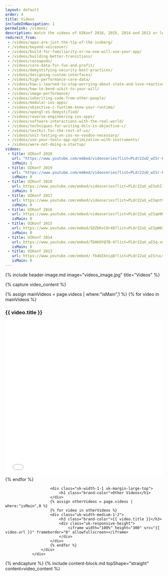 ```yaml
---
layout: default
order: 4
title: Videos
includeInNavigation: 1
permalink: /videos/
description: Watch the videos of UIKonf 2016, 2015, 2014 and 2013 or learn more about Berlin's independent iOS developer conference.
redirect_from:
 - /videos/apps-are-just-the-tip-of-the-iceberg/
 - /videos/beyond-voiceover/
 - /videos/build-for-familiarity-or-no-one-will-use-your-app/
 - /videos/building-better-transitions/
 - /videos/cocoapods/
 - /videos/core-data-for-fun-and-profit/
 - /videos/demystifying-security-best-practices/
 - /videos/designing-custom-interfaces/
 - /videos/high-performance-core-data/
 - /videos/how-i-learned-to-stop-worrying-about-state-and-love-reactivecocoa/
 - /videos/how-to-bend-uikit-to-your-will/
 - /videos/image-performance/
 - /videos/inheriting-code-from-other-people/
 - /videos/modular-ios-apps/
 - /videos/objective-c-funtime-know-your-runtime/
 - /videos/opengl-es-demystified/
 - /videos/reverse-engineering-ios-apps/
 - /videos/software-interactions-with-the-real-world/
 - /videos/techniques-for-writing-dsls-in-objective-c/
 - /videos/textkit-for-the-rest-of-us/
 - /videos/unit-testing-on-ios-no-voodoo-necessary/
 - /videos/use-your-tools-app-optimization-with-instruments/
 - /videos/were-not-doing-a-startup/
videos:
 - title: UIKonf 2020
   url: "https://www.youtube.com/embed/videoseries?list=PLdr22uU_wISr-FYeKblv3LMe_kHFzRFBw"
   isMain: 1
 - title: UIKonf 2019
   url: "https://www.youtube.com/embed/videoseries?list=PLdr22uU_wISr-FYeKblv3LMe_kHFzRFBw"
   isMain: 0
 - title: UIKonf 2018
   url: https://www.youtube.com/embed/videoseries?list=PLdr22uU_wISohI7PIhzq0gotGfKZl1lGo
   isMain: 0
 - title: UIKonf 2017
   url: https://www.youtube.com/embed/videoseries?list=PLdr22uU_wISqntV4tQmx9H6sj9gMtj7nG
   isMain: 0
 - title: UIKonf 2016
   url: https://www.youtube.com/embed/videoseries?list=PLdr22uU_wISqm9QbnczWxXs9qyuWpSU4k
   isMain: 0
 - title: UIKonf 2015
   url: https://www.youtube.com/embed/SDZkKvC8r40?list=PLdr22uU_wISpW6XI1J0S7Lp-X8Km-HaQW
   isMain: 0
 - title: UIKonf 2014
   url: https://www.youtube.com/embed/TDAKOYQ7B-4?list=PLdr22uU_wISq-xmSdu1QQ4OJxr68qnJ54
   isMain: 0
 - title: UIKonf 2013
   url: https://www.youtube.com/embed/-fb4bIkniq8?list=PLdr22uU_wISruLvW5HhcbwbtkZ5w6hguY
   isMain: 0
---
```


{% include header-image.md image="videos_image.jpg" title="Videos" %}

{% capture video_content %}
	<div class="uk-width-medium-8-10">
					<div class="videos-section uk-grid uk-margin-large-top">
						{% assign mainVideos = page.videos | where:"isMain",1 %}
						{% for video in mainVideos %}
  	      				<div class="uk-width-1-1 uk-text-center">
							<h3 class="brand-color">{{ video.title }}</h3>
  	      					<div class="uk-responsive-height">
                				<iframe width="100%" height="500" src="{{ video.url }}" frameborder="0" allowfullscreen></iframe>
  	      					</div>
			      		</div>
						{% endfor %}

			      		<div class="uk-width-1-1 uk-margin-large-top">
		        			<h1 class="brand-color">Other Videos</h1>
		      			</div>
						{% assign otherVideos = page.videos | where:"isMain",0 %}
						{% for video in otherVideos %}
						<div class="uk-width-medium-1-2">
  	      					<h3 class="brand-color">{{ video.title }}</h3>
  	      					<div class="uk-responsive-height">
  	      						<iframe width="100%" height="300" src="{{ video.url }}" frameborder="0" allowfullscreen></iframe>
  	      					</div>
			      		</div>
						{% endfor %}
			      	</div>
			    </div>
{% endcapture %}
{% include content-block.md topShape="straight" content=video_content %}
